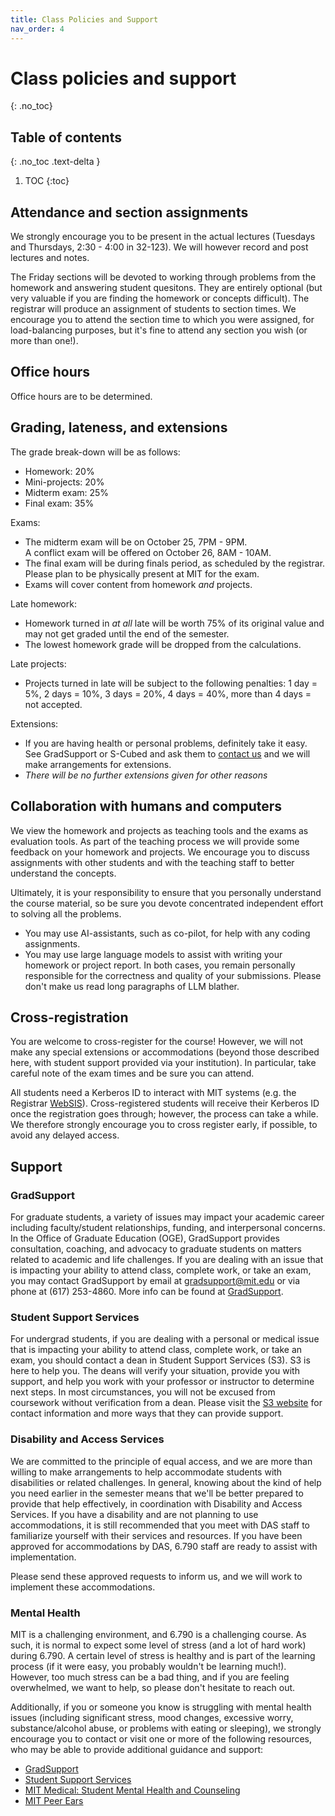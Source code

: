 ```yaml
---
title: Class Policies and Support
nav_order: 4
---
```


# Class policies and support

{: .no_toc}

## Table of contents
{: .no_toc .text-delta }

1. TOC
{:toc}

## Attendance and section assignments

We strongly encourage you to be present in the actual lectures (Tuesdays and Thursdays, 2:30 - 4:00 in 32-123). We will however record and post lectures and notes.

The Friday sections will be devoted to working through problems from the homework and answering student quesitons. They are entirely optional (but very valuable if you are finding the homework or concepts difficult). The registrar will produce an assignment of students to section times.  We encourage you to attend the section time to which you were assigned, for load-balancing purposes, but it's fine to attend any section you wish (or more than one!).

## Office hours

Office hours are to be determined.

## Grading, lateness, and extensions 

The grade break-down will be as follows:
- Homework: 20%
- Mini-projects: 20%
- Midterm exam: 25%
- Final exam: 35%

Exams:
- The midterm exam will be on October 25, 7PM - 9PM. <br>
A conflict exam will be offered on October 26, 8AM - 10AM.
- The final exam will be during finals period, as scheduled by the registrar. Please plan to be physically present at MIT for the exam.
- Exams will cover content from homework *and* projects.

Late homework:
- Homework turned in *at all* late will be worth 75% of its original value and may not get graded until the end of the semester.
- The lowest homework grade will be dropped from the calculations.

Late projects:
- Projects turned in late will be subject to the following penalties: 1 day = 5%, 2 days = 10%, 3 days = 20%, 4 days = 40%, more than 4 days = not accepted. 

Extensions:
- If you are having health or personal problems, definitely take it easy.  See GradSupport or S-Cubed and ask them to [contact us](mailto:lpk@mit.edu) and we will make arrangements for extensions. 
- *There will be no further extensions given for other reasons*

## Collaboration with humans and computers

We view the homework and projects as teaching tools and the exams as
evaluation tools. As part of the teaching process we will provide some
feedback on your homework and projects.  We encourage you to discuss
assignments with other students and with the teaching staff to better
understand the concepts.

Ultimately, it is your responsibility to ensure that you personally understand the course material, so be sure you devote concentrated independent effort to solving all the problems.

- You may use AI-assistants, such as co-pilot, for help with any coding assignments.  
- You may use large language models to assist with writing your homework or project report.
In both cases, you remain personally responsible for the correctness and quality of your submissions. Please don't make us read long paragraphs of LLM blather.

## Cross-registration

You are welcome to cross-register for the course! However, we will not make any special extensions or accommodations (beyond those described here, with student support provided via your institution). In particular, take careful note of the exam times and be sure you can attend.

All students need a Kerberos ID to interact with MIT systems (e.g. the Registrar [WebSIS](https://student.mit.edu)). Cross-registered students will receive their Kerberos ID once the registration goes through; however, the process can take a while. We therefore strongly encourage you to cross register early, if possible, to avoid any delayed access. 

## Support

### GradSupport

For graduate students, a variety of issues may impact your academic career including faculty/student relationships, funding, and interpersonal concerns. In the Office of Graduate Education (OGE), GradSupport provides consultation, coaching, and advocacy to graduate students on matters related to academic and life challenges. If you are dealing with an issue that is impacting your ability to attend class, complete work, or take an exam, you may contact GradSupport by email at <a href="mailto:gradsupport@mit.edu">gradsupport@mit.edu</a>
or via phone at (617) 253-4860. More info can be found at [GradSupport](https://oge.mit.edu/development/gradsupport/).

### Student Support Services
For undergrad students, if you are dealing with a personal or medical issue that is impacting your ability to attend class, complete work, or take an exam, you should contact a dean in Student Support Services (S3). S3 is here to help you. The deans will verify your situation, provide you with support, and help you work with your professor or instructor to determine next steps. In most circumstances, you will not be excused from coursework without verification from a dean. Please visit the [S3 website](https://studentlife.mit.edu/s3) for contact information and more ways that they can provide support.


### Disability and Access Services
We are committed to the principle of equal access, and we are more
than willing to make arrangements to help accommodate students with
disabilities or related challenges. In general, knowing about the kind
of help you need earlier in the semester means that we'll be better
prepared to provide that help effectively, in coordination
with Disability and Access Services.
If you have a disability and are not planning to use accommodations,
it is still recommended that you meet with DAS staff to familiarize
yourself with their services and resources. If you have been approved
for accommodations by DAS, 6.790 staff are ready to assist with
implementation. 

Please send these approved requests
to inform us, and we will work to implement these accommodations.

### Mental Health
MIT is a challenging environment, and 6.790 is a challenging course.  As such,
it is normal to expect some level of stress (and a lot of hard work) during
6.790.  A certain level of stress is healthy and is part of the learning
process (if it were easy, you probably wouldn't be learning much!).  However,
too much stress can be a bad thing, and if you are feeling overwhelmed, we want
to help, so please don't hesitate to reach out.

Additionally, if you or someone you know is struggling with mental health
issues (including significant stress, mood changes, excessive worry,
substance/alcohol abuse, or problems with eating or sleeping), we strongly
encourage you to contact or visit one or more of the following resources, who
may be able to provide additional guidance and support:

* [GradSupport](https://oge.mit.edu/development/gradsupport/)
* [Student Support Services](https://studentlife.mit.edu/s3)
* [MIT Medical: Student Mental Health and Counseling](https://medical.mit.edu/services/mental-health-counseling)
* [MIT Peer Ears](https://peerears.mit.edu/)

